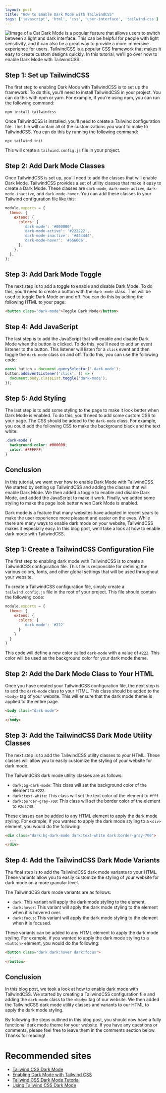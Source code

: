 ```yaml
---
layout: post
title: "How to Enable Dark Mode with TailwindCSS"
tags: ['javascript', 'html', 'css', 'user-interface', 'tailwind-css']
---
```


![Image of a Cat](http://source.unsplash.com/1600x900/?cat)
Dark Mode is a popular feature that allows users to switch between a light and dark interface. This can be helpful for people with light sensitivity, and it can also be a great way to provide a more immersive experience for users. TailwindCSS is a popular CSS framework that makes it easy to create custom designs quickly. In this tutorial, we'll go over how to enable Dark Mode with TailwindCSS.

## Step 1: Set up TailwindCSS
The first step to enabling Dark Mode with TailwindCSS is to set up the framework. To do this, you'll need to install TailwindCSS in your project. You can do this with npm or yarn. For example, if you're using npm, you can run the following command:

```
npm install tailwindcss
```

Once TailwindCSS is installed, you'll need to create a Tailwind configuration file. This file will contain all of the customizations you want to make to TailwindCSS. You can do this by running the following command:

```
npx tailwind init
```

This will create a `tailwind.config.js` file in your project.

## Step 2: Add Dark Mode Classes
Once TailwindCSS is set up, you'll need to add the classes that will enable Dark Mode. TailwindCSS provides a set of utility classes that make it easy to create a Dark Mode. These classes are `dark-mode`, `dark-mode-active`, `dark-mode-inactive`, and `dark-mode-hover`. You can add these classes to your Tailwind configuration file like this:

```js
module.exports = {
  theme: {
    extend: {
      colors: {
        'dark-mode': '#000000',
        'dark-mode-active': '#222222',
        'dark-mode-inactive': '#444444',
        'dark-mode-hover': '#666666',
      },
    },
  },
};
```

## Step 3: Add Dark Mode Toggle
The next step is to add a toggle to enable and disable Dark Mode. To do this, you'll need to create a button with the `dark-mode` class. This will be used to toggle Dark Mode on and off. You can do this by adding the following HTML to your page:

```html
<button class="dark-mode">Toggle Dark Mode</button>
```

## Step 4: Add JavaScript
The last step is to add the JavaScript that will enable and disable Dark Mode when the button is clicked. To do this, you'll need to add an event listener to the button. This listener will listen for a `click` event and then toggle the `dark-mode` class on and off. To do this, you can use the following code:

```js
const button = document.querySelector('.dark-mode');
button.addEventListener('click', () => {
  document.body.classList.toggle('dark-mode');
});
```

## Step 5: Add Styling
The last step is to add some styling to the page to make it look better when Dark Mode is enabled. To do this, you'll need to add some custom CSS to your page. The CSS should be added to the `dark-mode` class. For example, you could add the following CSS to make the background black and the text white:

```css
.dark-mode {
  background-color: #000000;
  color: #FFFFFF;
}
```

## Conclusion
In this tutorial, we went over how to enable Dark Mode with TailwindCSS. We started by setting up TailwindCSS and adding the classes that will enable Dark Mode. We then added a toggle to enable and disable Dark Mode, and added the JavaScript to make it work. Finally, we added some styling to make the page look better when Dark Mode is enabled.

Dark mode is a feature that many websites have adopted in recent years to make the user experience more pleasant and easier on the eyes. While there are many ways to enable dark mode on your website, TailwindCSS makes it especially easy. In this blog post, we'll take a look at how to enable dark mode with TailwindCSS.

## Step 1: Create a TailwindCSS Configuration File

The first step to enabling dark mode with TailwindCSS is to create a TailwindCSS configuration file. This file is responsible for defining the various colors, fonts, and other global settings that will be used throughout your website.

To create a TailwindCSS configuration file, simply create a `tailwind.config.js` file in the root of your project. This file should contain the following code:

```js
module.exports = {
  theme: {
    extend: {
      colors: {
        'dark-mode': '#222'
      }
    }
  }
}
```

This code will define a new color called `dark-mode` with a value of `#222`. This color will be used as the background color for your dark mode theme.

## Step 2: Add the Dark Mode Class to Your HTML

Once you have created your TailwindCSS configuration file, the next step is to add the `dark-mode` class to your HTML. This class should be added to the `<body>` tag of your website. This will ensure that the dark mode theme is applied to the entire page.

```html
<body class="dark-mode">
  ...
</body>
```

## Step 3: Add the TailwindCSS Dark Mode Utility Classes

The next step is to add the TailwindCSS utility classes to your HTML. These classes will allow you to easily customize the styling of your website for dark mode.

The TailwindCSS dark mode utility classes are as follows:

- `dark:bg-dark-mode`: This class will set the background color of the element to `#222`.
- `dark:text-white`: This class will set the text color of the element to `#fff`.
- `dark:border-gray-700`: This class will set the border color of the element to `#2d3748`.

These classes can be added to any HTML element to apply the dark mode styling. For example, if you wanted to apply the dark mode styling to a `<div>` element, you would do the following:

```html
<div class="dark:bg-dark-mode dark:text-white dark:border-gray-700">
  ...
</div>
```

## Step 4: Add the TailwindCSS Dark Mode Variants

The final step is to add the TailwindCSS dark mode variants to your HTML. These variants allow you to easily customize the styling of your website for dark mode on a more granular level.

The TailwindCSS dark mode variants are as follows:

- `dark`: This variant will apply the dark mode styling to the element.
- `dark:hover`: This variant will apply the dark mode styling to the element when it is hovered over.
- `dark:focus`: This variant will apply the dark mode styling to the element when it is focused.

These variants can be added to any HTML element to apply the dark mode styling. For example, if you wanted to apply the dark mode styling to a `<button>` element, you would do the following:

```html
<button class="dark dark:hover dark:focus">
  ...
</button>
```

## Conclusion

In this blog post, we took a look at how to enable dark mode with TailwindCSS. We started by creating a TailwindCSS configuration file and adding the `dark-mode` class to the `<body>` tag of our website. We then added the TailwindCSS dark mode utility classes and variants to our HTML to apply the dark mode styling.

By following the steps outlined in this blog post, you should now have a fully functional dark mode theme for your website. If you have any questions or comments, please feel free to leave them in the comments section below. Thanks for reading!
# Recommended sites
- [Tailwind CSS Dark Mode](https://tailwindcss.com/docs/dark-mode)
- [Enabling Dark Mode with Tailwind CSS](https://www.smashingmagazine.com/2020/06/enabling-dark-mode-tailwind-css/)
- [Tailwind CSS Dark Mode Tutorial](https://dev.to/drehimself/tailwind-css-dark-mode-tutorial-1b2e)
- [Using Tailwind CSS Dark Mode](https://www.logrocket.com/blog/using-tailwind-css-dark-mode/)